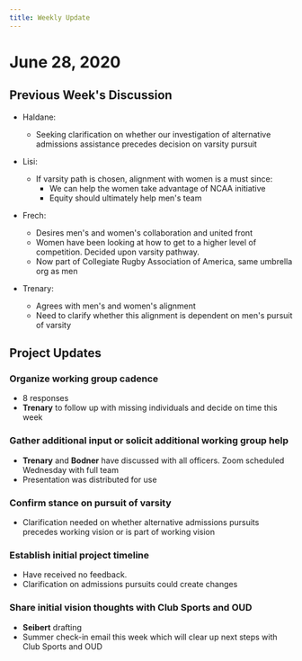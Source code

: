 ```yaml
---
title: Weekly Update
---
```

# June 28, 2020
## Previous Week's Discussion
- Haldane:
    - Seeking clarification on whether our investigation of alternative admissions assistance precedes decision on varsity pursuit
- Lisi:
    - If varsity path is chosen, alignment with women is a must since:
        - We can help the women take advantage of NCAA initiative
        - Equity should ultimately help men's team
- Frech:
    - Desires men's and women's collaboration and united front
    - Women have been looking at how to get to a higher level of competition. Decided upon varsity pathway.
    - Now part of Collegiate Rugby Association of America, same umbrella org as men
    
- Trenary:
    - Agrees with men's and women's alignment
    - Need to clarify whether this alignment is dependent on men's pursuit of varsity

## Project Updates
### Organize working group cadence
- 8 responses
- **Trenary** to follow up with missing individuals and decide on time this week

### Gather additional input or solicit additional working group help
- **Trenary** and **Bodner** have discussed with all officers. Zoom scheduled Wednesday with full team
- Presentation was distributed for use

### Confirm stance on pursuit of varsity
- Clarification needed on whether alternative admissions pursuits precedes working vision or is part of working vision

### Establish initial project timeline
- Have received no feedback.
- Clarification on admissions pursuits could create changes

### Share initial vision thoughts with Club Sports and OUD
- **Seibert** drafting
- Summer check-in email this week which will clear up next steps with Club Sports and OUD
